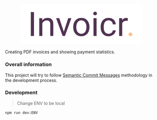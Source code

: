 <p align="center">
  <img src="./public/logos/large/regular.svg" alt="Invoicr" width="400">
</p>

Creating PDF invoices and showing payment statistics.

### Overall information

This project will try to follow [Semantic Commit Messages](https://gist.github.com/joshbuchea/6f47e86d2510bce28f8e7f42ae84c716) methodology in the development process.

### Development

>  Change ENV to be local

```bash
npm run dev:ENV
```
